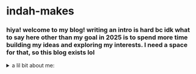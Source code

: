 # indah-makes

### hiya! welcome to my blog! writing an intro is hard bc idk what to say here other than my goal in 2025 is to spend more time building my ideas and exploring my interests. I need a space for that, so this blog exists lol

<details>
  <summary> a lil bit about me: </summary>

  <ul>
    <li> she/her. 🇮🇩 born & 🇺🇸 based </li>
    <li> currently building internal tools for wss while constantly fangirling over kpop (ask me abt my fav gg) </li>
    <li> interested in R&D and building tools centering pedagogy, collaboration, community, creative exploration, storytelling, and culture </li>
    <li> research interest(s): AI, robotics/hardware, XR/VR/AR, quantum computing </li>
    <li> design interest(s): edtech, assistive technology, social design, sustainable design </li>
    <li> topics im exploring in my art: identity, relationship & connection </li>
  </ul>
</details>
